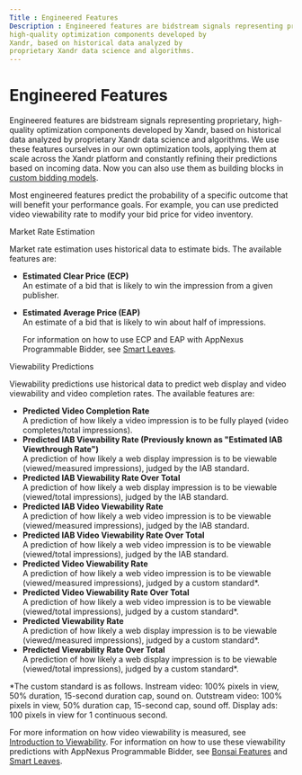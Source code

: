 ```yaml
---
Title : Engineered Features
Description : Engineered features are bidstream signals representing proprietary,
high-quality optimization components developed by
Xandr, based on historical data analyzed by
proprietary Xandr data science and algorithms.
---
```



# Engineered Features



Engineered features are bidstream signals representing proprietary,
high-quality optimization components developed by
Xandr, based on historical data analyzed by
proprietary Xandr data science and algorithms.
We use these features ourselves in our own optimization tools, applying
them at scale across the Xandr platform and
constantly refining their predictions based on incoming data. Now you
can also use them as building blocks in <a
href="advanced-ads-toolset/custom-models.md"
class="xref" target="_blank">custom bidding models</a>.

Most engineered features predict the probability of a specific outcome
that will benefit your performance goals. For example, you can use
predicted video viewability rate to modify your bid price for video
inventory.

Market Rate Estimation

Market rate estimation uses historical data to estimate bids. The
available features are:

- **Estimated Clear Price (ECP)**  
  An estimate of a bid that is likely to win the impression from a given
  publisher.

- **Estimated Average Price (EAP)**  
  An estimate of a bid that is likely to win about half of impressions.

  For information on how to use ECP and EAP with
  AppNexus Programmable Bidder, see <a
  href="data-science-toolkit/bonsai-smart-leaves.md"
  class="xref" target="_blank">Smart Leaves</a>.

Viewability Predictions

Viewability predictions use historical data to predict web display and
video viewability and video completion rates. The available features
are:

- **Predicted Video Completion Rate**  
  A prediction of how likely a video impression is to be fully played
  (video completes/total impressions).
- **Predicted IAB Viewability Rate (Previously known as "Estimated IAB
  Viewthrough Rate")**  
  A prediction of how likely a web display impression is to be viewable
  (viewed/measured impressions), judged by the IAB standard.
- **Predicted IAB Viewability Rate Over Total**  
  A prediction of how likely a web display impression is to be viewable
  (viewed/total impressions), judged by the IAB standard.
- **Predicted IAB Video Viewability Rate**  
  A prediction of how likely a web video impression is to be viewable
  (viewed/measured impressions), judged by the IAB standard.
- **Predicted IAB Video Viewability Rate Over Total**  
  A prediction of how likely a web video impression is to be viewable
  (viewed/total impressions), judged by the IAB standard.
- **Predicted Video Viewability Rate**  
  A prediction of how likely a web video impression is to be viewable
  (viewed/measured impressions), judged by a custom standard\*.
- **Predicted Video Viewability Rate Over Total**  
  A prediction of how likely a web video impression is to be viewable
  (viewed/total impressions), judged by a custom standard\*.
- **Predicted Viewability Rate**  
  A prediction of how likely a web display impression is to be viewable
  (viewed/measured impressions), judged by a custom standard\*.
- **Predicted Viewability Rate Over Total**  
  A prediction of how likely a web display impression is to be viewable
  (viewed/total impressions), judged by a custom standard\*.

\*The custom standard is as follows. Instream video: 100% pixels in
view, 50% duration, 15-second duration cap, sound on. Outstream video:
100% pixels in view, 50% duration cap, 15-second cap, sound off. Display
ads: 100 pixels in view for 1 continuous second.

For more information on how video viewability is measured, see
<a href="introduction-to-viewability.md" class="xref">Introduction to
Viewability</a>. For information on how to use these viewability
predictions with AppNexus Programmable Bidder,
see <a
href="data-science-toolkit/bonsai-language-features.md"
class="xref" target="_blank">Bonsai Features</a> and <a
href="data-science-toolkit/bonsai-smart-leaves.md"
class="xref" target="_blank">Smart Leaves</a>.




